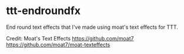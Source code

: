 # ttt-endroundfx
End round text effects that I've made using moat's text effects for TTT.

Credit:
Moat's Text Effects
https://github.com/moat7
https://github.com/moat7/moat-texteffects
